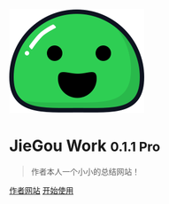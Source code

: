 ![logo](_media/icon.svg)

# <large>JieGou Work<large>  <small>0.1.1 Pro</small>

> 作者本人一个小小的总结网站！

[作者网站](https://laok.pw)
[开始使用](#网站)

